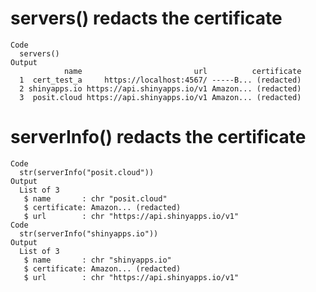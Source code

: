 # servers() redacts the certificate

    Code
      servers()
    Output
                name                         url          certificate
      1  cert_test_a     https://localhost:4567/ -----B... (redacted)
      2 shinyapps.io https://api.shinyapps.io/v1 Amazon... (redacted)
      3  posit.cloud https://api.shinyapps.io/v1 Amazon... (redacted)

# serverInfo() redacts the certificate

    Code
      str(serverInfo("posit.cloud"))
    Output
      List of 3
       $ name       : chr "posit.cloud"
       $ certificate: Amazon... (redacted)
       $ url        : chr "https://api.shinyapps.io/v1"
    Code
      str(serverInfo("shinyapps.io"))
    Output
      List of 3
       $ name       : chr "shinyapps.io"
       $ certificate: Amazon... (redacted)
       $ url        : chr "https://api.shinyapps.io/v1"

